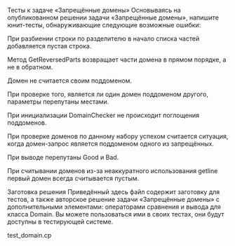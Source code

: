 Тесты к задаче «Запрещённые домены»
Основываясь на опубликованном решении задачи «Запрещённые домены», напишите юнит-тесты, обнаруживающие следующие возможные ошибки:

При разбиении строки по разделителю в начало списка частей добавляется пустая строка.

Метод GetReversedParts возвращает части домена в прямом порядке, а не в обратном.

Домен не считается своим поддоменом.

При проверке того, является ли один домен поддоменом другого, параметры перепутаны местами.

При инициализации DomainChecker не происходит поглощения поддоменов.

При проверке доменов по данному набору успехом считается ситуация, когда домен-запрос является поддоменом одного из запрещённых.

При выводе перепутаны Good и Bad.

При считывании доменов из-за неаккуратного использования getline первый домен всегда считывается пустым.

Заготовка решения
Приведённый здесь файл содержит заготовку для тестов, а также авторское решение задачи «Запрещённые домены» с дополнительными элементами: операторами сравнения и вывода для класса Domain. Вы можете пользоваться ими в своих тестах, они будут доступны в тестирующей системе.

test_domain.cp